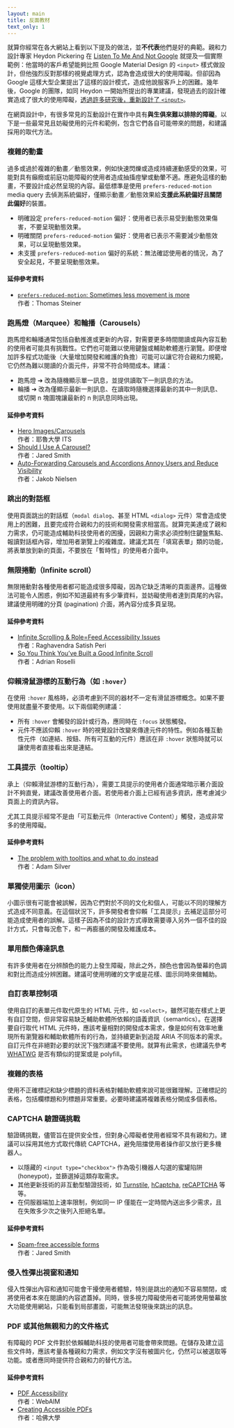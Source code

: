 ```yaml
---
layout: main
title: 反面教材
text_only: 1
---
```


就算你經常在各大網站上看到以下提及的做法，並<strong>不代表</strong>他們是好的典範。親和力設計專家 Heydon Pickering 在 [Listen To Me And Not Google](https://heydonworks.com/article/listen-to-me-not-google/) 就提及一個實際範例：他當時的客戶希望能夠比照 Google Material Design 的 `<input>` 樣式做設計，但他強烈反對那樣的視覺處理方式，認為會造成很大的使用障礙。但卻因為 Google 這樣大型企業提出了這樣的設計模式，造成他說服客戶上的困難。幾年後，Google 的團隊，如同 Heydon 一開始所提出的專業建議，發現過去的設計確實造成了很大的使用障礙，[透過許多研究後，重新設計了 `<input>`](https://medium.com/google-design/the-evolution-of-material-designs-text-fields-603688b3fe03)。

在網頁設計中，有很多常見的互動設計在實作中具有**與生俱來難以排除的障礙**。以下是一些最常見且妨礙使用的元件和範例，包含它們各自可能帶來的問題，和建議採用的取代方法。

### 複雜的動畫

過多或過於複雜的動畫／動態效果，例如快速閃爍或造成持續運動感受的效果，可能對具有癲癇或前庭功能障礙的使用者造成抽搐痙攣或動暈不適。應避免這樣的動畫，不要設計成必然呈現的內容。最低標準是使用 `prefers-reduced-motion` media query 去偵測系統偏好，僅顯示動畫／動態效果給**支援此系統偏好且關閉此偏好**的裝置。

- 明確設定 `prefers-reduced-motion` 偏好：使用者已表示易受到動態效果傷害，不要呈現動態效果。
- 明確關閉 `prefers-reduced-motion` 偏好：使用者已表示不需要減少動態效果，可以呈現動態效果。
- 未支援 `prefers-reduced-motion` 偏好的系統：無法確認使用者的情況，為了安全起見，不要呈現動態效果。

#### 延伸參考資料

- [`prefers-reduced-motion`: Sometimes less movement is more](https://web.dev/articles/prefers-reduced-motion?hl=en)    
  作者：Thomas Steiner

### 跑馬燈（Marquee）和輪播（Carousels）

跑馬燈和輪播通常包括自動推進或更新的內容，對需要更多時間閱讀或與內容互動的使用者可能具有挑戰性。它們也可能難以使用鍵盤或輔助軟體進行瀏覽。即便增加許多程式功能後（大量增加開發和維護的負擔）可能可以讓它符合親和力規範，它仍然為難以閱讀的介面元件，非常不符合時間成本。建議：

- 跑馬燈 ➔ 改為隨機顯示單一訊息，並提供讀取下一則訊息的方法。
- 輪播 ➔ 改為僅顯示最新一則訊息、在讀取時隨機選擇最新的其中一則訊息、或切開 n 塊圖塊讓最新的 n 則訊息同時出現。

#### 延伸參考資料

- [Hero Images/Carousels](https://usability.yale.edu/usability-best-practices/hero-imagescarousels)    
  作者：耶魯大學 ITS
- [Should I Use A Carousel?](https://shouldiuseacarousel.com/)    
  作者：Jared Smith
- [Auto-Forwarding Carousels and Accordions Annoy Users and Reduce Visibility](https://www.nngroup.com/articles/auto-forwarding/)    
  作者：Jakob Nielsen

### 跳出的對話框

使用頁面跳出的對話框（`modal dialog`、甚至 HTML `<dialog>` 元件）常會造成使用上的困難，且要完成符合親和力的技術和開發需求相當高。就算完美達成了親和力需求，仍可能造成輔助科技使用者的困擾，因親和力需求必須控制住鍵盤焦點、報讀對話框內容，增加用者瀏覽上的複雜度。建議尤其在「填寫表單」類的功能，將表單放到新的頁面，不要放在「暫時性」的使用者介面中。

### 無限捲動（Infinite scroll）

無限捲動對各種使用者都可能造成很多障礙，因為它缺乏清晰的頁面邊界。這種做法可能令人困惑，例如不知道最終有多少筆資料，並妨礙使用者達到頁尾的內容。建議使用明確的分頁 (pagination) 介面，將內容分成多頁呈現。

#### 延伸參考資料

- [Infinite Scrolling & Role=Feed Accessibility Issues](https://www.deque.com/blog/infinite-scrolling-rolefeed-accessibility-issues/)    
  作者：Raghavendra Satish Peri
- [So You Think You’ve Built a Good Infinite Scroll](https://adrianroselli.com/2014/05/so-you-think-you-built-good-infinite.html)    
  作者：Adrian Roselli

### 仰賴滑鼠游標的互動行為（如 `:hover`）

在使用 `:hover` 風格時，必須考慮到不同的器材不一定有滑鼠游標概念。如果不要使用就盡量不要使用。以下兩個範例建議：

- 所有 `:hover` 會觸發的設計或行為，應同時在 `:focus` 狀態觸發。
- 元件不應該仰賴 `:hover` 時的視覺設計改變來傳達元件的特性。例如各種互動性元件（如連結、按鈕、所有可互動的元件）應該在非 `:hover` 狀態時就可以讓使用者直接看出來是連結。

### 工具提示（tooltip）

承上（仰賴滑鼠游標的互動行為），需要工具提示的使用者介面通常暗示著介面設計不夠直覺，建議改善使用者介面。若使用者介面上已經有過多資訊，應考慮減少頁面上的資訊內容。

尤其工具提示經常不是由「可互動元件（Interactive Content）」觸發，造成非常多的使用障礙。

#### 延伸參考資料

- [The problem with tooltips and what to do instead](https://adamsilver.io/blog/the-problem-with-tooltips-and-what-to-do-instead/)     
  作者：Adam Silver

### 單獨使用圖示（icon）

小圖示很有可能會被誤解，因為它們對於不同的文化和個人，可能以不同的理解方式造成不同意義。在這個狀況下，許多開發者會仰賴「工具提示」去補足這部分可能造成使用者的誤解。這樣子因為不佳的設計方式導致需要導入另外一個不佳的設計方式，只會每況愈下，和一再膨脹的開發及維護成本。

### 單用顏色傳達訊息

有許多使用者在分辨顏色的能力上發生障礙，除此之外，顏色也會因為螢幕的色調和對比而造成分辨困難。建議可使用明確的文字或是花樣、圖示同時來做輔助。

### 自訂表單控制項

使用自訂的表單元件取代原生的 HTML 元件，如 `<select>`，雖然可能在樣式上更有自訂空間，但非常容易缺乏輔助軟體所依賴的語義資訊（semantics）。在選擇要自行取代 HTML 元件時，應該考量相對的開發成本需求，像是如何有效率地重現所有瀏覽器和輔助軟體所有的行為，並持續更新到追蹤 ARIA 不同版本的需求。自訂元件在非絕對必要的狀況下強烈建議不要使用。就算有此需求，也建議先參考 [WHATWG](https://github.com/whatwg/html) 是否有類似的提案或是 polyfill。

### 複雜的表格

使用不正確標記和缺少標題的資料表格對輔助軟體來說可能很難理解。正確標記的表格，包括欄標題和列標題非常重要。必要時建議將複雜表格分開成多個表格。

### CAPTCHA 驗證碼挑戰

驗證碼挑戰，儘管旨在提供安全性，但對身心障礙者使用者經常不具有親和力。建議可以採用其他方式取代傳統 CAPTCHA，避免阻擋使用者操作卻又放行更多機器人。

- 以隱藏的 `<input type="checkbox">` 作為吸引機器人勾選的蜜罐陷阱 (honeypot)，並篩選掉這類存取需求。
- 其他更新技術的非互動型驗證技術，如 [Turnstile](https://www.cloudflare.com/zh-tw/products/turnstile/), [hCaptcha](https://hcaptcha.com/), [reCAPTCHA](https://hcaptcha.com/) 等等。
- 在伺服器端加上速率限制，例如同一 IP 僅能在一定時間內送出多少需求，且在失敗多少次之後列入拒絕名單。

#### 延伸參考資料

- [Spam-free accessible forms](https://webaim.org/blog/spam_free_accessible_forms/)     
  作者：Jared Smith

### 侵入性彈出視窗和通知

侵入性彈出內容和通知可能會干擾使用者體驗，特別是跳出的通知不容易關閉，或將使用者本來在閱讀的內容遮蓋掉。同時，很多視力障礙使用者可能將使用螢幕放大功能使用網站，只能看到局部畫面，可能無法發現後來跳出的訊息。

### PDF 或其他無親和力的文件格式

有障礙的 PDF 文件對於依賴輔助科技的使用者可能會帶來問題。在儲存及建立這些文件時，應該考量各種親和力需求，例如文字沒有被圖片化，仍然可以被選取等功能。或者應同時提供符合親和力的替代方法。

#### 延伸參考資料

- [PDF Accessibility](https://webaim.org/techniques/acrobat/)    
  作者：WebAIM
- [Creating Accessible PDFs](https://accessibility.huit.harvard.edu/pdf)    
  作者：哈佛大學
